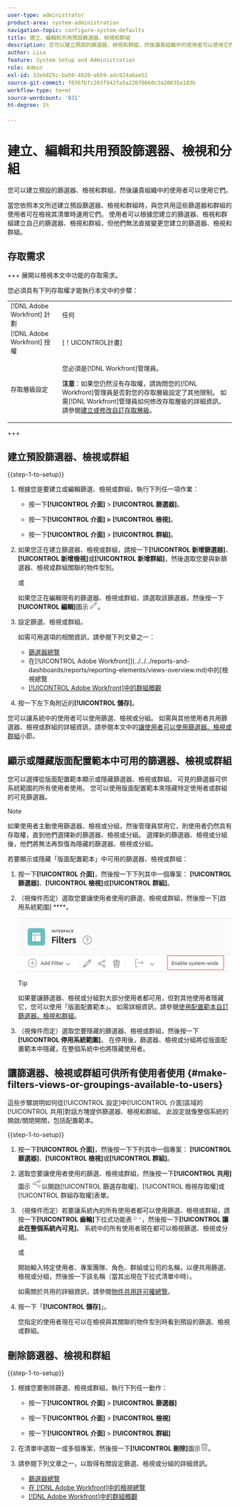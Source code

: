 ```yaml
---
user-type: administrator
product-area: system-administration
navigation-topic: configure-system-defaults
title: 建立、編輯和共用預設篩選器、檢視和群組
description: 您可以建立預設的篩選器、檢視和群組，然後讓貴組織中的使用者可以使用它們。
author: Lisa
feature: System Setup and Administration
role: Admin
exl-id: 32eb825c-ba50-4820-a659-adc924a6ae52
source-git-commit: f036fbfc203f942fa5a22070860c3a20035a183b
workflow-type: tm+mt
source-wordcount: '831'
ht-degree: 1%

---
```


# 建立、編輯和共用預設篩選器、檢視和分組

<!--
<p data-mc-conditions="QuicksilverOrClassic.Draft mode">***DON'T DELETE, DRAFT OR HIDE THIS ARTICLE. IT IS LINKED TO THE PRODUCT, THROUGH THE CONTEXT SENSITIVE HELP LINKS. **</p>
-->

您可以建立預設的篩選器、檢視和群組，然後讓貴組織中的使用者可以使用它們。

當您依照本文所述建立預設篩選器、檢視和群組時，與您共用這些篩選器和群組的使用者可在檢視其清單時運用它們。 使用者可以根據您建立的篩選器、檢視和群組建立自己的篩選器、檢視和群組，但他們無法直接變更您建立的篩選器、檢視和群組。

## 存取需求

+++ 展開以檢視本文中功能的存取需求。

您必須具有下列存取權才能執行本文中的步驟：

<table style="table-layout:auto"> 
 <col> 
 <col> 
 <tbody> 
  <tr> 
   <td role="rowheader">[!DNL Adobe Workfront] 計劃</td> 
   <td>任何</td> 
  </tr> 
  <tr> 
   <td role="rowheader">[!DNL Adobe Workfront] 授權</td> 
   <td>[！UICONTROL計畫]</td> 
  </tr> 
  <tr> 
   <td role="rowheader">存取層級設定</td> 
   <td> <p>您必須是[!DNL Workfront]管理員。</p> <p><b>注意</b>：如果您仍然沒有存取權，請詢問您的[!DNL Workfront]管理員是否對您的存取層級設定了其他限制。 如需[!DNL Workfront]管理員如何修改存取層級的詳細資訊，請參閱<a href="../../../administration-and-setup/add-users/configure-and-grant-access/create-modify-access-levels.md" class="MCXref xref">建立或修改自訂存取層級</a>。</p> </td> 
  </tr> 
 </tbody> 
</table>

+++

## 建立預設篩選器、檢視或群組

{{step-1-to-setup}}

1. 根據您是要建立或編輯篩選、檢視或群組，執行下列任一項作業：

   * 按一下&#x200B;**[!UICONTROL 介面]** > **[!UICONTROL 篩選器]**。

   * 按一下&#x200B;**[!UICONTROL 介面] >** **[!UICONTROL 檢視]**。

   * 按一下&#x200B;**[!UICONTROL 介面]** > **[!UICONTROL 群組]**。

1. 如果您正在建立篩選器、檢視或群組，請按一下&#x200B;**[!UICONTROL 新增篩選器]**、**[!UICONTROL 新增檢視]**&#x200B;或&#x200B;**[!UICONTROL 新增群組]**，然後選取您要與新篩選器、檢視或群組關聯的物件型別。

   或

   如果您正在編輯現有的篩選器、檢視或群組，請選取該篩選器，然後按一下&#x200B;**[!UICONTROL 編輯]**&#x200B;圖示![編輯圖示](assets/edit-icon.png)。

1. 設定篩選、檢視或群組。

   如需可用選項的相關資訊，請參閱下列文章之一：

   * [篩選器總覽](../../../reports-and-dashboards/reports/reporting-elements/filters-overview.md)
   * 在[!UICONTROL Adobe Workfront]](../../../reports-and-dashboards/reports/reporting-elements/views-overview.md)中的[檢視總覽
   * [[!UICONTROL Adobe Workfront]中的群組概觀](../../../reports-and-dashboards/reports/reporting-elements/groupings-overview.md)

1. 按一下左下角附近的&#x200B;**[!UICONTROL 儲存]**。

您可以讓系統中的使用者可以使用篩選、檢視或分組。 如需與其他使用者共用篩選器、檢視或群組的詳細資訊，請參閱本文中的[讓使用者可以使用篩選器、檢視或群組](#make-filters-views-or-groupings-available-to-users)小節。


## 顯示或隱藏版面配置範本中可用的篩選器、檢視或群組

您可以選擇從版面配置範本顯示或隱藏篩選器、檢視或群組。 可見的篩選器可供系統範圍的所有使用者使用。 您可以使用版面配置範本來隱藏特定使用者或群組的可見篩選器。

>[!NOTE]
>
>如果使用者主動使用篩選器、檢視或分組，然後管理員禁用它，則使用者仍然具有存取權，直到他們選擇新的篩選器、檢視或分組。 選擇新的篩選器、檢視或分組後，他們將無法再恢復為隱藏的篩選器、檢視或分組。

若要顯示或隱藏「版面配置範本」中可用的篩選器、檢視或群組：

1. 按一下&#x200B;**[!UICONTROL 介面]**，然後按一下下列其中一個專案： **[!UICONTROL 篩選器]**、**[!UICONTROL 檢視]**&#x200B;或&#x200B;**[!UICONTROL 群組]**。

1. （視條件而定）選取您要讓使用者使用的篩選、檢視或群組，然後按一下[啟用系統範圍] ****。

   ![](assets/enable-system-wide-fvg.png)

   >[!TIP]
   >
   >如果要讓篩選器、檢視或分組對大部分使用者都可用，但對其他使用者隱藏它，您可以使用「版面配置範本」。 如需詳細資訊，請參閱[使用配置範本自訂篩選器、檢視和群組](/help/quicksilver/administration-and-setup/customize-workfront/use-layout-templates/customize-fvg-list-controls-layout-template.md)。

1. （視條件而定）選取您要隱藏的篩選器、檢視或群組，然後按一下&#x200B;**[!UICONTROL 停用系統範圍]**。 在停用後，篩選器、檢視或分組將從版面配置範本中隱藏，在整個系統中也將隱藏使用者。


## 讓篩選器、檢視或群組可供所有使用者使用 {#make-filters-views-or-groupings-available-to-users}

這些步驟說明如何從[!UICONTROL 設定]中[!UICONTROL 介面]區域的[!UICONTROL 共用]對話方塊提供篩選器、檢視和群組。 此設定就像整個系統的開啟/關閉開關，包括配置範本。

{{step-1-to-setup}}

1. 按一下&#x200B;**[!UICONTROL 介面]**，然後按一下下列其中一個專案： **[!UICONTROL 篩選器]**、**[!UICONTROL 檢視]**&#x200B;或&#x200B;**[!UICONTROL 群組]**。

1. 選取您要讓使用者使用的篩選、檢視或群組，然後按一下&#x200B;**[!UICONTROL 共用]**&#x200B;圖示![共用圖示](assets/share-icon.png)以開啟[!UICONTROL 篩選存取權]、[!UICONTROL 檢視存取權]或[!UICONTROL 群組存取權]表單。
1. （視條件而定）若要讓系統內的所有使用者都可以使用篩選、檢視或群組，請按一下&#x200B;**[!UICONTROL 齒輪]**&#x200B;下拉式功能表![](assets/gear-menu-for-sharing-items.png)，然後按一下&#x200B;**[!UICONTROL 讓此在整個系統內可見]**。 系統中的所有使用者現在都可以檢視篩選、檢視或分組。

   或

   開始輸入特定使用者、專案團隊、角色、群組或公司的名稱，以便共用篩選、檢視或分組，然後按一下該名稱（當其出現在下拉式清單中時）。

   如需關於共用的詳細資訊，請參閱[物件共用許可權總覽](../../../workfront-basics/grant-and-request-access-to-objects/sharing-permissions-on-objects-overview.md)。

1. 按一下「**[!UICONTROL 儲存]**」。

   您指定的使用者現在可以在檢視與其關聯的物件型別時看到預設的篩選、檢視或群組。

## 刪除篩選器、檢視和群組

{{step-1-to-setup}}

1. 根據您要刪除篩選、檢視或群組，執行下列任一動作：

   * 按一下&#x200B;**[!UICONTROL 介面]** > **[!UICONTROL 篩選器]**

   * 按一下&#x200B;**[!UICONTROL 介面]** > **[!UICONTROL 檢視]**

   * 按一下&#x200B;**[!UICONTROL 介面]** > **[!UICONTROL 群組]**

1. 在清單中選取一或多個專案，然後按一下&#x200B;**[!UICONTROL 刪除]**&#x200B;圖示![刪除圖示](assets/delete.png)。
1. 請參閱下列文章之一，以取得有關設定篩選、檢視或分組的詳細資訊。

   * [篩選器總覽](../../../reports-and-dashboards/reports/reporting-elements/filters-overview.md)
   * [在 [!DNL Adobe Workfront]中的檢視總覽](../../../reports-and-dashboards/reports/reporting-elements/views-overview.md)
   * [ [!DNL Adobe Workfront]中的群組概觀](../../../reports-and-dashboards/reports/reporting-elements/groupings-overview.md)
